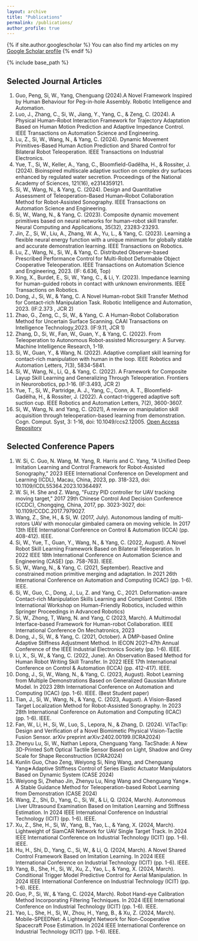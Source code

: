 ```yaml
---
layout: archive
title: "Publications"
permalink: /publications/
author_profile: true
---
```


{% if site.author.googlescholar %}
  You can also find my articles on my [Google Scholar profile]({{site.author.googlescholar}})
{% endif %}

{% include base_path %}

## Selected Journal Articles
1. Guo, Peng, Si, W., Yang, Chenguang (2024).A Novel Framework Inspired by Human Behaviour for Peg-in-hole Assembly. Robotic Intelligence and Automation.
2. Luo, J., Zhang, C., Si, W., Jiang, Y., Yang, C., & Zeng, C. (2024). A Physical Human–Robot Interaction Framework for Trajectory Adaptation Based on Human Motion Prediction and Adaptive Impedance Control. IEEE Transactions on Automation Science and Engineering.
3. Lu, Z., Si, W., Wang, N., & Yang, C. (2024). Dynamic Movement Primitives-Based Human Action Prediction and Shared Control for Bilateral Robot Teleoperation. IEEE Transactions on Industrial Electronics.
4. Yue, T., Si, W., Keller, A., Yang, C., Bloomfield-Gadêlha, H., & Rossiter, J. (2024). Bioinspired multiscale adaptive suction on complex dry surfaces enhanced by regulated water secretion. Proceedings of the National Academy of Sciences, 121(16), e2314359121.
5. Si, W., Wang, N., & Yang, C. (2024). Design and Quantitative Assessment of Teleoperation-Based Human–Robot Collaboration Method for Robot-Assisted Sonography. IEEE Transactions on Automation Science and Engineering.
6. Si, W., Wang, N., & Yang, C. (2023). Composite dynamic movement primitives based on neural networks for human–robot skill transfer. Neural Computing and Applications, 35(32), 23283-23293.
7. Jin, Z., Si, W., Liu, A., Zhang, W. A., Yu, L., & Yang, C. (2023). Learning a flexible neural energy function with a unique minimum for globally stable and accurate demonstration learning. IEEE Transactions on Robotics.
8. Lu, Z., Wang, N., Si, W., & Yang, C. Distributed Observer-based Prescribed Performance Control for Multi-Robot Deformable Object Cooperative Teleoperation. IEEE Transactions on Automation Science and Engineering, 2023.  (IF: 6.636, Top)
9. Xing, X., Burdet, E., Si, W., Yang, C., & Li, Y. (2023). Impedance learning for human-guided robots in contact with unknown environments. IEEE Transactions on Robotics.
10. Dong, J., Si, W., & Yang, C. A Novel Human-robot Skill Transfer Method for Contact-rich Manipulation Task. Robotic Intelligence and Automation, 2023. (IF:2.373 , JCR 2)
11. Zhao, G., Zeng, C., Si, W., & Yang, C. A Human-Robot Collaboration Method for Uncertain Surface Scanning. CAAI Transactions on Intelligence Technology,2023. (IF:9.11, JCR 1)
12. Zhang, D., Si, W., Fan, W., Guan, Y., & Yang, C. (2022). From Teleoperation to Autonomous Robot-assisted Microsurgery: A Survey. Machine Intelligence Research, 1-19.
13. Si, W., Guan, Y., & Wang, N. (2022). Adaptive compliant skill learning for contact-rich manipulation with human in the loop. IEEE Robotics and Automation Letters, 7(3), 5834-5841.
14. Si, W., Wang, N., Li, Q., & Yang, C. (2022). A Framework for Composite Layup Skill Learning and Generalizing Through Teleoperation. Frontiers in Neurorobotics, pp.1-16. (IF:3.493, JCR 2)
15. Yue, T., Si, W., Partridge, A. J., Yang, C., Conn, A. T., Bloomfield-Gadêlha, H., & Rossiter, J. (2022). A contact-triggered adaptive soft suction cup. IEEE Robotics and Automation Letters, 7(2), 3600-3607.
16. Si, W., Wang, N. and Yang, C. (2021), A review on manipulation skill acquisition through teleoperation-based learning from demonstration. Cogn. Comput. Syst, 3: 1-16, doi: 10.1049/ccs2.12005. [Open Access Repository](https://repository.essex.ac.uk/36611/)

    


## Selected Conference Papers
1. W. Si, C. Guo, N. Wang, M. Yang, R. Harris and C. Yang, "A Unified Deep Imitation Learning and Control Framework for Robot-Assisted Sonography," 2023 IEEE International Conference on Development and Learning (ICDL), Macau, China, 2023, pp. 318-323, doi: 10.1109/ICDL55364.2023.10364497.
2. W. Si, H. She and Z. Wang, "Fuzzy PID controller for UAV tracking moving target," 2017 29th Chinese Control And Decision Conference (CCDC), Chongqing, China, 2017, pp. 3023-3027, doi: 10.1109/CCDC.2017.7979027.
3. Wang, Z., She, H., & Si, W. (2017, July). Autonomous landing of multi-rotors UAV with monocular gimbaled camera on moving vehicle. In 2017 13th IEEE International Conference on Control & Automation (ICCA) (pp. 408-412). IEEE.
4. Si, W., Yue, T., Guan, Y., Wang, N., & Yang, C. (2022, August). A Novel Robot Skill Learning Framework Based on Bilateral Teleoperation. In 2022 IEEE 18th International Conference on Automation Science and Engineering (CASE) (pp. 758-763). IEEE.
5. Si, W., Wang, N., & Yang, C. (2021, September). Reactive and constrained motion primitive merging and adaptation. In 2021 26th International Conference on Automation and Computing (ICAC) (pp. 1-6). IEEE.
6. Si, W., Guo, C., Dong, J., Lu, Z. and Yang, C., 2021. Deformation-aware Contact-rich Manipulation Skills Learning and Compliant Control. (15th International Workshop on Human-Friendly Robotics, included within Springer Proceedings in Advanced Robotics)
7. Si, W., Zhong, T, Wang, N. and Yang, C (2023, March). A Multimodal Interface-based Framework for Human-robot Collaboration. IEEE International Conference On Mechatronics, 2023
8. Dong, J., Si, W., & Yang, C. (2021, October). A DMP-based Online Adaptive Stiffness Adjustment Method. In IECON 2021–47th Annual Conference of the IEEE Industrial Electronics Society (pp. 1-6). IEEE.
9. Li, X., Si, W., & Yang, C. (2022, June). An Observation Based Method for Human Robot Writing Skill Transfer. In 2022 IEEE 17th International Conference on Control & Automation (ICCA) (pp. 412-417). IEEE.
10. Dong, J., Si, W., Wang, N., & Yang, C. (2023, August). Robot Learning from Multiple Demonstrations Based on Generalized Gaussian Mixture Model. In 2023 28th International Conference on Automation and Computing (ICAC) (pp. 1-6). IEEE. (Best Student paper)
11. Tian, J., Si, W., Wang, N., & Yang, C. (2023, August). A Vision-Based Target Localization Method for Robot-Assisted Sonography. In 2023 28th International Conference on Automation and Computing (ICAC) (pp. 1-6). IEEE.
12. Fan, W., Li, H., Si, W., Luo, S., Lepora, N., & Zhang, D. (2024). ViTacTip: Design and Verification of a Novel Biomimetic Physical Vision-Tactile Fusion Sensor. arXiv preprint arXiv:2402.00199.(ICRA2024)
13. Zhenyu Lu, Si, W., Nathan Lepora, Chenguang Yang. TacShade: A New 3D-Printed Soft Optical Tactile Sensor Based on Light, Shadow and Grey Scale for Shape Reconstruction (ICRA2024)
14. Kunlin Guo, Chao Zeng, Weiyong Si, Ning Wang, and Chenguang Yang∗Adaptive Stiffness Control of Series Elastic Actuator Manipulators Based on Dynamic System (CASE 2024)
15. Weiyong Si, Zhehao Jin, Zhenyu Lu, Ning Wang and Chenguang Yang∗. A Stable Guidance Method for Teleoperation-based Robot Learning from Demonstration (CASE 2024)
16. Wang, Z., Shi, D., Yang, C., Si, W., & Li, Q. (2024, March). Autonomous Liver Ultrasound Examination Based on Imitation Learning and Stiffness Estimation. In 2024 IEEE International Conference on Industrial Technology (ICIT) (pp. 1-6). IEEE.
17. Xu, Z., She, H., Si, W., Yang, B., Yao, L., & Yang, X. (2024, March). Lightweight of SiamCAR Network for UAV Single Target Track. In 2024 IEEE International Conference on Industrial Technology (ICIT) (pp. 1-6). IEEE.
18. Hu, H., Shi, D., Yang, C., Si, W., & Li, Q. (2024, March). A Novel Shared Control Framework Based on Imitation Learning. In 2024 IEEE International Conference on Industrial Technology (ICIT) (pp. 1-6). IEEE.
19. Yang, B., She, H., Si, W., Xu, Z., Yao, L., & Yang, X. (2024, March). Conditional Trigger Model Predictive Control for Aerial Manipulation. In 2024 IEEE International Conference on Industrial Technology (ICIT) (pp. 1-6). IEEE.
20. Guo, P., Si, W., & Yang, C. (2024, March). Robot Hand-eye Calibration Method Incorporating Filtering Techniques. In 2024 IEEE International Conference on Industrial Technology (ICIT) (pp. 1-6). IEEE.
21. Yao, L., She, H., Si, W., Zhou, H., Yang, B., & Xu, Z. (2024, March). Mobile-SPEEDNet: A Lightweight Network for Non-Cooperative Spacecraft Pose Estimation. In 2024 IEEE International Conference on Industrial Technology (ICIT) (pp. 1-6). IEEE.
